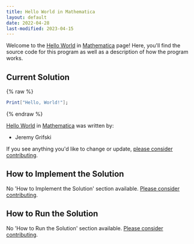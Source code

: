 ```yaml
---
title: Hello World in Mathematica
layout: default
date: 2022-04-28
last-modified: 2023-04-15
---
```


Welcome to the [Hello World](https://sampleprograms.io/projects/hello-world) in [Mathematica](https://sampleprograms.io/languages/mathematica) page! Here, you'll find the source code for this program as well as a description of how the program works.

## Current Solution

{% raw %}

```mathematica
Print["Hello, World!"];
```

{% endraw %}

[Hello World](https://sampleprograms.io/projects/hello-world) in [Mathematica](https://sampleprograms.io/languages/mathematica) was written by:

- Jeremy Grifski

If you see anything you'd like to change or update, [please consider contributing](https://github.com/TheRenegadeCoder/sample-programs).

## How to Implement the Solution

No 'How to Implement the Solution' section available. [Please consider contributing](https://github.com/TheRenegadeCoder/sample-programs-website).

## How to Run the Solution

No 'How to Run the Solution' section available. [Please consider contributing](https://github.com/TheRenegadeCoder/sample-programs-website).